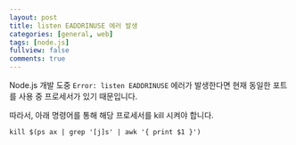 ```yaml
---
layout: post
title: listen EADDRINUSE 에러 발생
categories: [general, web]
tags: [node.js]
fullview: false
comments: true
---
```


Node.js 개발 도중 `Error: listen EADDRINUSE` 에러가 발생한다면 현재 동일한 포트를 사용 중 프로세서가 있기 때문입니다.

따라서, 아래 명령어를 통해 해당 프로세서를 kill 시켜야 합니다.

`kill $(ps ax | grep '[j]s' | awk '{ print $1 }')`

